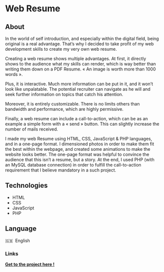 # Web Resume

## About

In the world of self introduction, and especially within the digital field, being original is a real advantage. That’s why I decided to take profit of my web development skills to create my very own web resume.

Creating a web resume shows multiple advantages. At first, it directly shows to the audience what my skills can render, which is way better than writing them down on a PDF Resume. « An image is worth more than 1000 words ».

Plus, it is interactive. Much more information can be put in it, and it won’t look like unpalatable. The potential recruiter can navigate as he will and seek further information on  topics that catch his attention.

Moreover, it is entirely customizable. There is no limits others than bandwidth and performance, which are highly permissive.

Finally, a web resume can include a call-to-action, which can be as an example a simple form with a « send » button. This can slightly increase the number of mails received. 

I made my web Resume using HTML, CSS, JavaScript & PHP languages, and in a one-page format. I dimensioned photos in order to make them fit the best within the webpage, and created some animations to make the website looks better. The one-page format was helpful to convince the audience that this isn’t a resume, but a story. At the end, I used PHP (with an MySQL database connection) in order to fulfill the call-to-action requirement that I believe mandatory in a such project.

## Technologies

* HTML
* CSS
* JavaScript
* PHP

## Language

🇬🇧 &nbsp;English 

### Links

**[Get to the project here !](https://perso-etudiant.u-pem.fr/~letien04/web_resume/)**